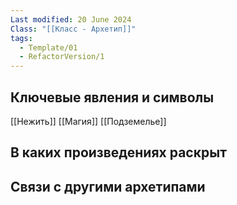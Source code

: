 ```yaml
---
Last modified: 20 June 2024
Class: "[[Класс - Архетип]]"
tags:
  - Template/01
  - RefactorVersion/1
---
```

## Ключевые явления и символы
[[Нежить]]
[[Магия]]
[[Подземелье]]

## В каких произведениях раскрыт

## Связи с другими архетипами
